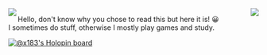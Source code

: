 <img align="left" src="https://github-readme-stats.vercel.app/api/top-langs/?username=anuraghazra&langs_count=10" />
<img align="right" src="https://github-readme-stats.vercel.app/api?username=x183&show_icons=true&theme=transparent" />
<p align center>
Hello, don't know why you chose to read this but here it is! 😀<br/>
  I sometimes do stuff, otherwise I mostly play games and study.
</p>


[![@x183's Holopin board](https://holopin.io/api/user/board?user=x183)](https://holopin.io/@x183)




  


